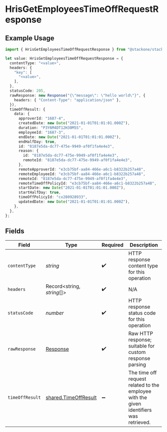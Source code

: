 # HrisGetEmployeesTimeOffRequestResponse

## Example Usage

```typescript
import { HrisGetEmployeesTimeOffRequestResponse } from "@stackone/stackone-client-ts/sdk/models/operations";

let value: HrisGetEmployeesTimeOffRequestResponse = {
  contentType: "<value>",
  headers: {
    "key": [
      "<value>",
    ],
  },
  statusCode: 205,
  rawResponse: new Response("{\"message\": \"hello world\"}", {
    headers: { "Content-Type": "application/json" },
  }),
  timeOffResult: {
    data: {
      approverId: "1687-4",
      createdDate: new Date("2021-01-01T01:01:01.000Z"),
      duration: "P3Y6M4DT12H30M5S",
      employeeId: "1687-3",
      endDate: new Date("2021-01-01T01:01:01.000Z"),
      endHalfDay: true,
      id: "8187e5da-dc77-475e-9949-af0f1fa4e4e3",
      reason: {
        id: "8187e5da-dc77-475e-9949-af0f1fa4e4e3",
        remoteId: "8187e5da-dc77-475e-9949-af0f1fa4e4e3",
      },
      remoteApproverId: "e3cb75bf-aa84-466e-a6c1-b8322b257a48",
      remoteEmployeeId: "e3cb75bf-aa84-466e-a6c1-b8322b257a48",
      remoteId: "8187e5da-dc77-475e-9949-af0f1fa4e4e3",
      remoteTimeOffPolicyId: "e3cb75bf-aa84-466e-a6c1-b8322b257a48",
      startDate: new Date("2021-01-01T01:01:01.000Z"),
      startHalfDay: true,
      timeOffPolicyId: "cx280928933",
      updatedDate: new Date("2021-01-01T01:01:01.000Z"),
    },
  },
};
```

## Fields

| Field                                                                                  | Type                                                                                   | Required                                                                               | Description                                                                            |
| -------------------------------------------------------------------------------------- | -------------------------------------------------------------------------------------- | -------------------------------------------------------------------------------------- | -------------------------------------------------------------------------------------- |
| `contentType`                                                                          | *string*                                                                               | :heavy_check_mark:                                                                     | HTTP response content type for this operation                                          |
| `headers`                                                                              | Record<string, *string*[]>                                                             | :heavy_check_mark:                                                                     | N/A                                                                                    |
| `statusCode`                                                                           | *number*                                                                               | :heavy_check_mark:                                                                     | HTTP response status code for this operation                                           |
| `rawResponse`                                                                          | [Response](https://developer.mozilla.org/en-US/docs/Web/API/Response)                  | :heavy_check_mark:                                                                     | Raw HTTP response; suitable for custom response parsing                                |
| `timeOffResult`                                                                        | [shared.TimeOffResult](../../../sdk/models/shared/timeoffresult.md)                    | :heavy_minus_sign:                                                                     | The time off request related to the employee with the given identifiers was retrieved. |